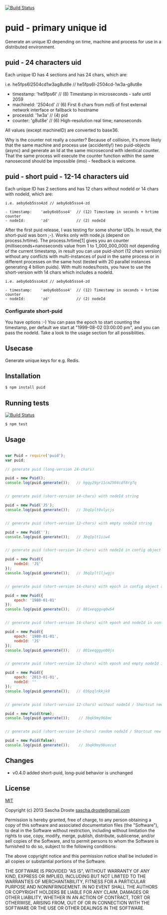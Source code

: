 [![Build Status](https://travis-ci.org/pid/puid.png)](https://travis-ci.org/pid/puid)

# puid - primary unique id

Generate an unique ID depending on time, machine and process for use in a distributed environment.


## puid - 24 characters uid

Each unique ID has 4 sections and has 24 chars, which are:

  i.e. he5fps6l2504cd1w3ag8ut8e // he5fps6l-2504cd-1w3a-g8ut8e
 
  - timestamp:    'he5fps6l'  // (8) Timestamp in microseconds - safe until 2059
  - machineId:    '2504cd'    // (6) First 6 chars from md5 of first external network interface or fallback to hostname
  - processId:    '1w3a'      // (4) pid
  - counter:      'g8ut8e'    // (6) High-resolution real time; nanoseconds

All values (except machineID) are converted to base36.

Why is the counter not really a counter? Because of collision, it's more likely that the same machine and process use (accidently!) two puid-objects (async) and generate an Id at the same microsecond with identical counter. That the same process will execute the counter function within the same nanosecond should be impossible (imo) - feedback is welcome.


## puid - short puid - 12-14 characters uid

Each unique ID has 2 sections and has 12 chars without nodeId or 14 chars with nodeId, which are:

    i.e. aeby6ob5sso4zd // aeby6ob5sso4-zd

    - timestamp:    'aeby6ob5sso4'  // (12) Timestamp in seconds + hrtime counter
    - nodeId:       'zd'            // (2) nodeId

After the first puid release, I was testing for some shorter UIDs. In result, the short-puid was born ;-). Works only with node.js (depend on process.hrtime). The process.hrtime[1] gives you an counter (milliseconds+nanoseconds value from 1 to 1_000_000_000) not depending of the current timestamp, in result you can use puid-short (12 chars version) without any conflicts with multi-instances of puid in the same process or in different processes on the same host (tested with 20 parallel instances generating 4 billion puids). With multi nodes/hosts, you have to use the short-version with 14 chars which includes a nodeId.
  
    i.e. aeby6ob5sso4zd // aeby6ob5sso4-zd

    - timestamp:    'aeby6ob5sso4'  // (12) Timestamp in seconds + hrtime counter
    - nodeId:       'zd'            // (2) nodeId


### Configurate short-puid

You have options :-) You can pass the epoch to start counting the timestamp, per default we start at "1999-08-02 03:00:00 pm", and you can pass the nodeId. Take a look to the usage section for all possiblities.


## Usecase

Generate unique keys for e.g. Redis.

## Installation

```bash
$ npm install puid
```

## Running tests

[![Build Status](https://travis-ci.org/pid/puid.png)](https://travis-ci.org/pid/puid)

```bash
$ npm test
```

## Usage

```js

var Puid = require('puid');
var puid;

// generate puid (long-version 24-chars) 

puid = new Puid();
console.log(puid.generate());   // hgqy29gr11cm2504cdf8rg7q


// generate puid (short-version 14-chars) with nodeId string

puid = new Puid('JS');
console.log(puid.generate());   // 3bq1plt0vlycjs


// generate puid (short-version 12-chars) with empty nodeId string

puid = new Puid('');
console.log(puid.generate());   // 3bq1plt1iiw4


// generate puid (short-version 14-chars) with nodeId in config object

puid = new Puid({
    nodeId: 'JS'
});
console.log(puid.generate());   // 3bq1plt1ljwgjs


// generate puid (short-version 14-chars) with epoch in config object and random nodeId

puid = new Puid({
    epoch: '1980-01-01'
});
console.log(puid.generate());   // 801eeqggvq0w54


// generate puid (short-version 14-chars) with epoch and nodeId in config object

puid = new Puid({
    epoch: '1980-01-01',
    nodeId: 'JS'
});
console.log(puid.generate());   // 801eeqggyo00js


// generate puid (short-version 12-chars) with epoch and empty nodeId in config object

puid = new Puid({
    epoch: '2013-01-01',
    nodeId: ''
});
console.log(puid.generate());   // 036pqlnkkjk0


// generate puid (short-version 12-chars) without nodeId / Shortcut new Puid(true)!

puid = new Puid(true);
console.log(puid.generate());	 // 3bqk9my968mc


// generate puid (short-version 14-chars) random nodeId / Shortcut new Puid(false)!

puid = new Puid(false);
console.log(puid.generate());	 // 3bqk9my9buecut

```

## Changes
- v0.4.0 added short-puid, long-puid behavior is unchanged

## License
[MIT](https://github.com/pid/puid/blob/master/LICENCE.txt)

Copyright (c) 2013 Sascha Droste <sascha.droste@gmail.com>

Permission is hereby granted, free of charge, to any person obtaining a copy
of this software and associated documentation files (the "Software"), to deal
in the Software without restriction, including without limitation the rights
to use, copy, modify, merge, publish, distribute, sublicense, and/or sell
copies of the Software, and to permit persons to whom the Software is
furnished to do so, subject to the following conditions:

The above copyright notice and this permission notice shall be included in
all copies or substantial portions of the Software.

THE SOFTWARE IS PROVIDED "AS IS", WITHOUT WARRANTY OF ANY KIND, EXPRESS OR
IMPLIED, INCLUDING BUT NOT LIMITED TO THE WARRANTIES OF MERCHANTABILITY,
FITNESS FOR A PARTICULAR PURPOSE AND NONINFRINGEMENT. IN NO EVENT SHALL THE
AUTHORS OR COPYRIGHT HOLDERS BE LIABLE FOR ANY CLAIM, DAMAGES OR OTHER
LIABILITY, WHETHER IN AN ACTION OF CONTRACT, TORT OR OTHERWISE, ARISING FROM,
OUT OF OR IN CONNECTION WITH THE SOFTWARE OR THE USE OR OTHER DEALINGS IN
THE SOFTWARE.
